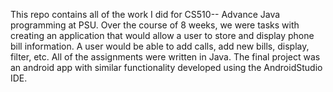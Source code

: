 This repo contains all of the work I did for CS510-- Advance Java programming at PSU. Over the course of 8 weeks, we were tasks with creating an application that would allow a user to store and display phone bill information. A user would be able to add calls, add new bills, display, filter, etc. All of the assignments were written in Java. The final project was an android app with similar functionality developed using the AndroidStudio IDE.
